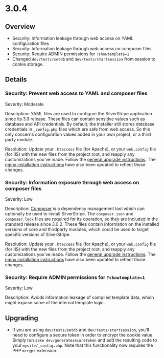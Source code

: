 # 3.0.4

## Overview

 * Security: Information leakage through web access on YAML configuration files
 * Security: Information leakage through web access on composer files
 * Security: Require ADMIN permissions for `?showtemplate=1`
 * Changed `dev/tests/setdb` and `dev/tests/startsession` from session to cookie storage.

## Details

### Security: Prevent web access to YAML and composer files

Severity: Moderate

Description: YAML files are used to configure the SilverStripe application
since its 3.0 release. These files can contain sensitive values such as database
and API credentials. By default, the installer still stores database credentials
in `_config.php` files which are safe from web access. So this only concerns
configuration values added in your own project, or a third party module.

Resolution: Update your `.htaccess` file (for Apache), or your `web.config` file (for IIS)
with the new files from the project root, and reapply any customizations you've made.
Follow the [general upgrade instructions](/installation/upgrading).
The [nginx installation instructions](/installation/nginx)
have also been updated to reflect those changes.

### Security: Information exposure through web access on composer files

Severity: Low

Description: [Composer](http://getcomposer.org) is a dependency management
tool which can optionally be used to install SilverStripe. The `composer.json`
and `composer.lock` files are required for its operation, so they are included 
in the standard release since 3.0.2. These files contain information on the installed
versions of core and thirdparty modules, which could be used to target specific
versions of SilverStripe.

Resolution: Update your `.htaccess` file (for Apache), or your `web.config` file (for IIS)
with the new files from the project root, and reapply any customizations you've made.
Follow the [general upgrade instructions](/installation/upgrading).
The [nginx installation instructions](/installation/nginx)
have also been updated to reflect those changes.


### Security: Require ADMIN permissions for `?showtemplate=1`

Severity: Low

Description: Avoids information leakage of compiled template data,
which might expose some of the internal template logic.

## Upgrading

 * If you are using `dev/tests/setdb` and `dev/tests/startsession`,
   you'll need to configure a secure token in order to encrypt the cookie value:
   Simply run `sake dev/generatesecuretoken` and add the resulting code to your `mysite/_config.php`.
   Note that this functionality now requires the PHP `mcrypt` extension.